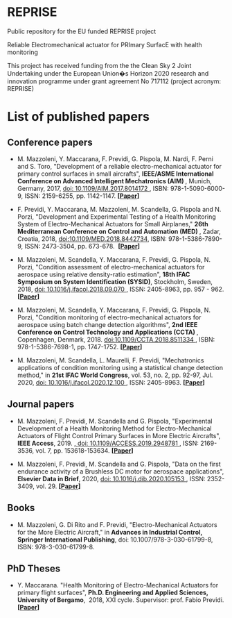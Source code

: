 # REPRISE
Public repository for the EU funded REPRISE project

Reliable Electromechanical actuator for PRImary SurfacE with health monitoring

This project has received funding from the the Clean Sky 2 Joint Undertaking under the European Union�s Horizon 2020 research and innovation programme under grant agreement
No 717112 (project acronym: REPRISE)



# List of published papers

## Conference papers

* M. Mazzoleni, Y. Maccarana, F. Previdi, G. Pispola, M. Nardi, F. Perni and S. Toro, "Development of a reliable electro-mechanical actuator for primary control surfaces in small aircrafts", <strong> IEEE/ASME International Conference on Advanced Intelligent Mechatronics (AIM) </strong>, Munich, Germany, 2017, <a href="https://doi.org/10.1109/AIM.2017.8014172"> doi: 10.1109/AIM.2017.8014172 </a>, ISBN: 978-1-5090-6000-9, ISSN: 2159-6255,  pp. 1142-1147.  <strong>[[Paper](https://github.com/CALUnibg/REPRISE_shared/blob/master/Papers/2017-IEEE-AIM-Reprise_copyright.pdf)]</strong>


* F. Previdi, Y. Maccarana, M. Mazzoleni, M. Scandella, G. Pispola and N. Porzi, "Development and Experimental Testing of a Health Monitoring System of Electro-Mechanical Actuators for Small Airplanes,"  <strong>  26th Mediterranean Conference on Control and Automation (MED) </strong>, Zadar, Croatia, 2018, <a href="https://doi.org/10.1109/MED.2018.8442734"> doi:10.1109/MED.2018.8442734</a>, ISBN: 978-1-5386-7890-9, ISSN: 2473-3504, pp. 673-678.  <strong>[[Paper](https://github.com/CALUnibg/REPRISE_shared/blob/master/Papers/2018-IEEE-MED-Development-and-Experimental-Testing-of-a-Health-Monitoring-System_copyright.pdf)]</strong>


* 	M. Mazzoleni, M. Scandella, Y. Maccarana, F. Previdi, G. Pispola, N. Porzi, "Condition assessment of electro-mechanical actuators for aerospace using relative density-ratio estimation",  <strong> 18th IFAC Symposium on System Identification (SYSID)</strong>, Stockholm, Sweden, 2018,  <a href="https://doi.org/10.1016/j.ifacol.2018.09.070"> doi: 10.1016/j.ifacol.2018.09.070 </a>, ISSN: 2405-8963, pp. 957 - 962.  <strong>[[Paper](https://github.com/CALUnibg/REPRISE_shared/blob/master/Papers/2018-IFAC-SYSID-Condition-assessment-of-electro-mechanical-actuators-for-aerospace-using-relative-density-ratio-estimation.pdf)]</strong>


* 	M. Mazzoleni, M. Scandella, Y. Maccarana, F. Previdi, G. Pispola, N. Porzi, "Condition monitoring of electro-mechanical actuators for aerospace using batch change detection algorithms",  <strong> 2nd IEEE Conference on Control Technology and Applications (CCTA) </strong>, Copenhagen, Denmark, 2018. <a href="https://doi.org/10.1109/CCTA.2018.8511334"> doi:10.1109/CCTA.2018.8511334 </a>, ISBN: 978-1-5386-7698-1, pp. 1747-1752.    <strong>[[Paper](https://github.com/CALUnibg/REPRISE_shared/blob/master/Papers/2018-IEEE-CCTA-Condition-monitoring-of-electro-mechanical-actuators-for-aerospace-using-batch-change-detection-algorithms_copyright.pdf)]</strong>


* M. Mazzoleni, M. Scandella, L. Maurelli, F. Previdi, "Mechatronics applications of condition monitoring using a statistical change detection method," in <strong>21st IFAC World Congress</strong>, vol. 53, no. 2, pp. 92-97, Jul. 2020, <a href="https://doi.org/10.1016/j.ifacol.2020.12.100"> doi: 10.1016/j.ifacol.2020.12.100 </a>, ISSN: 2405-8963.  <strong>[[Paper](https://github.com/CALUnibg/REPRISE_shared/blob/master/Papers/2020-IFAC-WC-Mechatronics-applications-of-condition-monitoring-using-change-detection.pdf)]</strong>




## Journal papers

* 	M. Mazzoleni, F. Previdi, M. Scandella and G. Pispola, "Experimental Development of a Health Monitoring Method for Electro-Mechanical Actuators of Flight Control Primary Surfaces in More Electric Aircrafts", <strong>IEEE Access</strong>, 2019. <a href="https://doi.org/10.1109/ACCESS.2019.2948781">, doi: 10.1109/ACCESS.2019.2948781 </a>, ISSN: 2169-3536, vol. 7, pp. 153618-153634.   <strong>[[Paper](https://github.com/CALUnibg/REPRISE_shared/blob/master/Papers/2019-IEEE-Access-Reprise.pdf)]</strong>


* M. Mazzoleni, F. Previdi, M. Scandella and G. Pispola, "Data on the first endurance activity of a Brushless DC motor for aerospace applications", <strong>Elsevier Data in Brief</strong>, 2020, <a href="https://doi.org/10.1016/j.dib.2020.105153."> doi: 10.1016/j.dib.2020.105153 </a>, ISSN: 2352-3409, vol. 29. <strong>[[Paper](https://github.com/CALUnibg/REPRISE_shared/blob/master/Papers/2020-DataInBrief-REPRISE.pdf)]</strong>




## Books

* M. Mazzoleni, G. Di Rito and F. Previdi, "Electro-Mechanical Actuators for the More Electric Aircraft," in <strong>Advances in Industrial Control, Springer International Publishing</strong>, doi: 10.1007/978-3-030-61799-8, ISBN: 978-3-030-61799-8.




## PhD Theses

* Y. Maccarana. "Health Monitoring of Electro-Mechanical Actuators for primary flight surfaces", <strong>Ph.D. Engineering and Applied Sciences, University of Bergamo</strong>,  2018, XXI cycle. Supervisor: prof. Fabio Previdi.  <strong>[[Paper](https://github.com/CALUnibg/REPRISE_shared/blob/master/Papers/Maccarana-Yamuna.pdf)]</strong>
